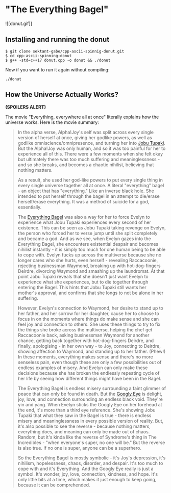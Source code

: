 # "The Everything Bagel"

![[donut.gif]]

## Installing and running the donut

```console
$ git clone sektant-gabe/cpp-ascii-spinnig-donut.git
$ cd cpp-ascii-spinning-donut
$ g++ -std=c++17 donut.cpp -o donut && ./donut
```

Now if you want to run it again without compiling: 

```console
./donut
```

## How the Universe Actually Works? 

**(SPOILERS ALERT)**

The movie "Everything, everywhere all at once" literally explains how the universe works. Here is the movie summary:

> In the alpha verse, Alpha!Joy's self was split across every single version of herself at once, giving her godlike powers, as well as godlike omniscience/omnipresence, and turning her into [Jobu Tupaki](https://www.reddit.com/search/?q=Jobu+Tupaki+meaning&cId=53b5a63c-4b89-4837-b4df-0f1fe792ca5b&iId=15637066-06e4-4e99-8dec-cb05439dbffb). But the Alpha!Joy was only human, and so it was too painful for her to experience all of this. There were a few moments when she felt okay but ultimately there was too much suffering and meaninglessness - and so she breaks, and becomes a chaotic nihilist, believing that nothing matters.
> 
> As a result, she used her god-like powers to put every single thing in every single universe together all at once. A literal "everything" bagel - an object that has "everything." Like an inverse black hole. She intended to put herself through the bagel in an attempt to die/erase herself/erase everything. It was a method of suicide for a god, essentially.
> 
> The [Everything Bagel](https://www.reddit.com/search/?q=Everything+Bagel+meaning&cId=b6f4ca32-7db8-4169-bf6b-8b227140f92a&iId=851b2ed8-5208-46ae-b675-b51e937191ae) was also a way for her to force Evelyn to experience what Jobu Tupaki experiences every second of her existence. This can be seen as Jobu Tupaki taking revenge on Evelyn, the person who forced her to verse jump until she split completely and became a god. And as we see, when Evelyn gazes into the Everything Bagel, she encounters existential despair and becomes nihilist instantly - it is simply too much for one human being to be able to cope with. Evelyn fucks up across the multiverse because she no longer cares who she hurts, even herself - revealing Raccacoonie, rejecting businessman Waymond, breaking up with hot-dog-fingers Deirdre, divorcing Waymond and smashing up the laundromat. At that point Jobu Tupaki reveals that she doesn't just want Evelyn to experience what she experiences, but to die together through entering the Bagel. This hints that Jobu Tupaki still wants her mother's approval, and confirms that she longs to not be alone in her suffering.
> 
> However, Evelyn's connection to Waymond, her desire to stand up to her father, and her sorrow for her daughter, cause her to choose to focus in on the moments where things do make sense and she can feel joy and connection to others. She uses these things to try to fix the things she broke across the multiverse, helping the chef get Raccacoonie back, asking businessman Waymond for another chance, getting back together with hot-dog-fingers Deirdre, and finally, apologising - in her own way - to Joy, connecting to Deirdre, showing affection to Waymond, and standing up to her father. (Phew!) In these moments, everything makes sense and there's no more senseless pain, even though these are only a few possibilities out of endless examples of misery. And Evelyn can only make these decisions because she has broken the endlessly repeating cycle of her life by seeing how different things might have been in the Bagel.
> 
> The Everything Bagel is endless misery surrounding a faint glimmer of peace that can only be found in death. But the [Googly Eye](https://www.reddit.com/search/?q=Googly+Eye+meaning&cId=194b65d4-bc53-40ba-b3d9-d51329295dad&iId=ec2ff9ff-374b-410a-bb4a-0ee9e94d86fa) is delight, joy, love, and connection surrounding an endless black void. They're yin and yang. When Evelyn sticks the Googly Eye on her forehead at the end, it's more than a third eye reference. She's showing Jobu Tupaki that what they saw in the Bagel is true - there is endless misery and meaninglessness in every possible version of reality. But, it's also possible to see the reverse - because nothing matters, everything does, and meaning can only be made out of chaos. Random, but it's kinda like the reverse of Syndrome's thing in The Incredibles - "when everyone's super, no one will be." But the reverse is also true. If no one is super, anyone can be a superhero.
> 
> So the Everything Bagel is mostly symbolic - it's Joy's depression, it's nihilism, hopelessness, chaos, disorder, and despair. It's too much to cope with and it's Everything. And the Googly Eye really is just a symbol. It's wonder, joy, love, connection, kindness, and hope. It's only little bits at a time, which makes it just enough to keep going, because it can be comprehended.
